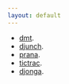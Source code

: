```yaml
---
layout: default
---
```


<!-- ![Octocat](https://raw.githubusercontent.com/s4dhulabs/vimana-framework/main/resources/imgs/vimana1.png)
-->
<!--<img src="https://raw.githubusercontent.com/s4dhulabs/vimana-framework/main/resources/imgs/vimana1.png" alt="alt text" width="900" height="600">
-->

*	[dmt](./dmt_pocs.html).
*	[djunch](./dmt_pocs.html).
*	[prana](./prana_pocs.html).
*	[tictrac](./tictrac_pocs.html).
*	[djonga](./tictrac_pocs.html).

